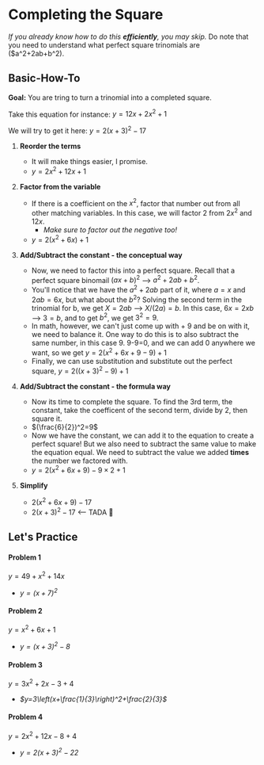 # Completing the Square
*If you already know how to do this **efficiently**, you may skip.* Do note that you need to understand what perfect square trinomials are ($a^2+2ab+b^2).
## Basic-How-To
**Goal:** You are tring to turn a trinomial into a completed square.

Take this equation for instance: $y=12x+2x^2+1$

We will try to get it here: $y=2(x+3)^2-17$

1. **Reorder the terms**
	* It will make things easier, I promise.
	* $y=2x^2+12x+1$

2. **Factor from the variable**
	* If there is a coefficient on the $x^2$, factor that number out from all other matching variables. In this case, we will factor $2$ from $2x^2$ and $12x$.
		* *Make sure to factor out the negative too!*
	* $y=2(x^2+6x)+1$

3. **Add/Subtract the constant - the conceptual way**
	* Now, we need to factor this into a perfect square. Recall that a perfect square binomail $(ax+b)^2$ --> $a^2 + 2ab + b^2$. 
	* You'll notice that we have the $a^2 + 2ab$ part of it, where $a=x$ and $2ab=6x$, but what about the $b^2$? Solving the second term in the trinomial for b, we get $X = 2ab$ --> $X/(2a) = b$. In this case, $6x = 2xb$ --> $3 = b$, and to get $b^2$, we get $3^2 = 9$.
	* In math, however, we can't just come up with + 9 and be on with it, we need to balance it. One way to do this is to also subtract the same number, in this case 9. 9-9=0, and we can add 0 anywhere we want, so we get $y=2(x^2+6x+9-9)+1$
	* Finally, we can use substitution and substitute out the perfect square, $y=2((x+3)^2-9)+1$
4. **Add/Subtract the constant - the formula way**
	* Now its time to complete the square. To find the 3rd term, the constant, take the coefficent of the second term, divide by 2, then square it. 
	* $(\frac{6}{2})^2=9$
	* Now we have the constant, we can add it to the equation to create a perfect square! But we also need to subtract the same value to make the equation equal. We need to subtract the value we added **times** the number we factored with.
	* $y=2(x^2+6x+9)-9\times2+1$

5. **Simplify**
	* $2(x^2+6x+9)-17$
	* $2(x+3)^2-17$ <-- TADA :tada:

## Let's Practice
<!-- tabs:start -->

#### **Problem 1**
$y=49+x^2+14x$
* *$y=(x+7)^2$*

#### **Problem 2**
$y=x^2+6x+1$
* *$y=(x+3)^2-8$*

#### **Problem 3**
$y=3x^2+2x-3+4$
* *$y=3\left(x+\frac{1}{3}\right)^2+\frac{2}{3}$*

#### **Problem 4**
$y=2x^2+12x-8+4$
* *$y=2\left(x+3\right)^2-22$*

<!-- tabs:end -->
